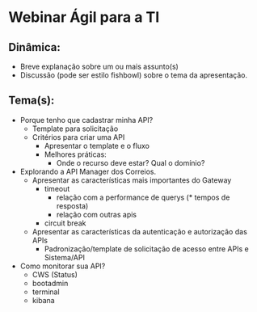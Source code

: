 # Webinar Ágil para a TI

## Dinâmica: 
- Breve explanação sobre um ou mais assunto(s)
- Discussão (pode ser estilo fishbowl) sobre o tema da apresentação.

## Tema(s):
- Porque tenho que cadastrar minha API?
  - Template para solicitação
  - Critérios para criar uma API
    - Apresentar o template e o fluxo
    - Melhores práticas:
      - Onde o recurso deve estar? Qual o domínio?
- Explorando a API Manager dos Correios.
  - Apresentar as características mais importantes do Gateway
    -  timeout
       -  relação com a performance de querys (* tempos de resposta)
       -  relação com outras apis
    - circuit break   
  - Apresentar as características da autenticação e autorização das APIs
    - Padronização/template de solicitação de acesso entre APIs e Sistema/API
- Como monitorar sua API?
  -  CWS (Status)
  -  bootadmin
  -  terminal 
  -  kibana



